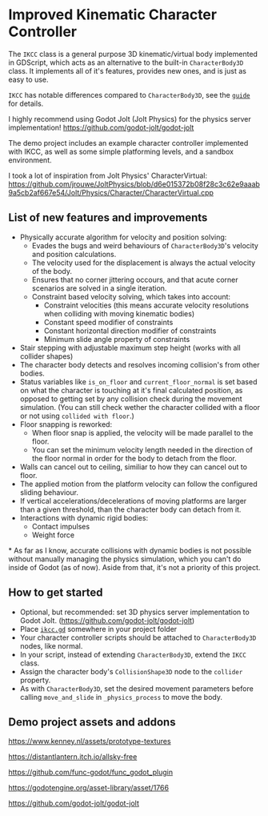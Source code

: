 # Improved Kinematic Character Controller

The `IKCC` class is a general purpose 3D kinematic/virtual body implemented in GDScript, which acts as an alternative to the built-in `CharacterBody3D` class. It implements all of it's features, provides new ones, and is just as easy to use.

`IKCC` has notable differences compared to `CharacterBody3D`, see the [`guide`][gde] for details.

I highly recommend using Godot Jolt (Jolt Physics) for the physics server implementation!
https://github.com/godot-jolt/godot-jolt

The demo project includes an example character controller implemented with IKCC, as well as some simple platforming levels, and a sandbox environment.

I took a lot of inspiration from Jolt Physics' CharacterVirtual:
https://github.com/jrouwe/JoltPhysics/blob/d6e015372b08f28c3c62e9aaab9a5cb2af667e54/Jolt/Physics/Character/CharacterVirtual.cpp

## List of new features and improvements

- Physically accurate algorithm for velocity and position solving:
	- Evades the bugs and weird behaviours of `CharacterBody3D`'s velocity and position calculations.
	- The velocity used for the displacement is always the actual velocity of the body.
	- Ensures that no corner jittering occours, and that acute corner scenarios are solved in a single iteration.
	- Constraint based velocity solving, which takes into account:
		- Constraint velocities (this means accurate velocity resolutions when colliding with moving kinematic bodies)
		- Constant speed modifier of constraints
		- Constant horizontal direction modifier of constraints
		- Minimum slide angle property of constraints
- Stair stepping with adjustable maximum step height (works with all collider shapes)
- The character body detects and resolves incoming collision's from other bodies.
- Status variables like `is_on_floor` and `current_floor_normal` is set based on what the character is touching at it's final calculated position, as opposed to getting set by any collision check during the movement simulation. (You can still check wether the character collided with a floor or not using `collided with floor`.)
- Floor snapping is reworked:
	- When floor snap is applied, the velocity will be made parallel to the floor.
	- You can set the minimum velocity length needed in the direction of the floor normal in order for the body to detach from the floor.
- Walls can cancel out to ceiling, similiar to how they can cancel out to floor.
- The applied motion from the platform velocity can follow the configured sliding behaviour.
- If vertical accelerations/decelerations of moving platforms are larger than a given threshold, than the character body can detach from it.
- Interactions with dynamic rigid bodies:
	- Contact impulses
	-  Weight force

\* As far as I know, accurate collisions with dynamic bodies is not possible without manually managing the physics simulation, which you can't do inside of Godot (as of now). Aside from that, it's not a priority of this project.

## How to get started

- Optional, but recommended: set 3D physics server implementation to Godot Jolt. (https://github.com/godot-jolt/godot-jolt)
- Place [`ikcc.gd`][spt] somewhere in your project folder
- Your character controller scripts should be attached to `CharacterBody3D` nodes, like normal.
- In your script, instead of extending `CharacterBody3D`, extend the `IKCC` class.
- Assign the character body's `CollisionShape3D` node to the `collider` property.
- As with `CharacterBody3D`, set the desired movement parameters before calling `move_and_slide` in `_physics_process` to move the body.

## Demo project assets and addons

https://www.kenney.nl/assets/prototype-textures

https://distantlantern.itch.io/allsky-free

https://github.com/func-godot/func_godot_plugin

https://godotengine.org/asset-library/asset/1766

https://github.com/godot-jolt/godot-jolt

[spt]: IKCC/ikcc.gd
[gde]: IKCC/guide.md